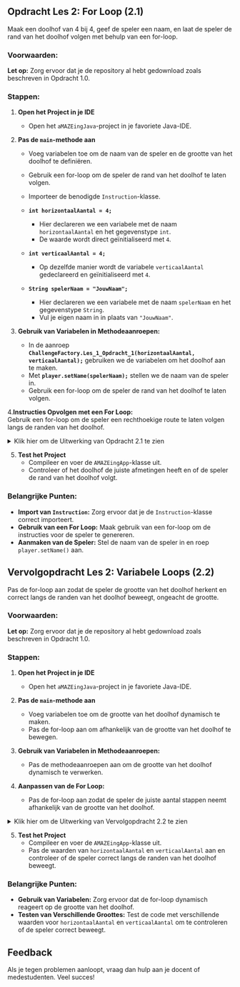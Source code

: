 ## Opdracht Les 2: For Loop (2.1)

Maak een doolhof van 4 bij 4, geef de speler een naam, en laat de speler de rand van het doolhof volgen met behulp van een for-loop.

### Voorwaarden:
**Let op:** Zorg ervoor dat je de repository al hebt gedownload zoals beschreven in Opdracht 1.0.

### Stappen:
1. **Open het Project in je IDE**
   - Open het `aMAZEingJava`-project in je favoriete Java-IDE.

2. **Pas de `main`-methode aan**
   - Voeg variabelen toe om de naam van de speler en de grootte van het doolhof te definiëren.
   - Gebruik een for-loop om de speler de rand van het doolhof te laten volgen.
   - Importeer de benodigde `Instruction`-klasse.

   - **`int horizontaalAantal = 4;`**
      - Hier declareren we een variabele met de naam `horizontaalAantal` en het gegevenstype `int`.
      - De waarde wordt direct geïnitialiseerd met `4`.

   - **`int verticaalAantal = 4;`**
      - Op dezelfde manier wordt de variabele `verticaalAantal` gedeclareerd en geïnitialiseerd met `4`.

   - **`String spelerNaam = "JouwNaam";`**
      - Hier declareren we een variabele met de naam `spelerNaam` en het gegevenstype `String`.
      - Vul je eigen naam in in plaats van `"JouwNaam"`.

3. **Gebruik van Variabelen in Methodeaanroepen:**
   - In de aanroep **`ChallengeFactory.Les_1_Opdracht_1(horizontaalAantal, verticaalAantal);`** gebruiken we de variabelen om het doolhof aan te maken.
   - Met **`player.setName(spelerNaam);`** stellen we de naam van de speler in.
   - Gebruik een for-loop om de speler de rand van het doolhof te laten volgen.

4.**Instructies Opvolgen met een For Loop:**  
     Gebruik een for-loop om de speler een rechthoekige route te laten volgen langs de randen van het doolhof.

<details>
  <summary>Klik hier om de Uitwerking van Opdracht 2.1 te zien</summary>

  ```java
  package nl.novi.amazeing;

  import nl.novi.amazeing.factories.ChallengeFactory;
  
  public class AMAZEingApp {

      public static void main(String[] args) {
          int horizontaalAantal = 4;
          int verticaalAantal = 4;

          String spelerNaam = "jouw naam";

          var challenge = ChallengeFactory.Les_1_Opdracht_1(horizontaalAantal, verticaalAantal);
          var player = challenge.player();
          player.setSpeed(10);
          // Zet de naam van de speler
          player.setName(spelerNaam);
          player.showMaze();

          // Gebruik een for-loop om de rand van het doolhof te volgen
          for (int sides = 0; sides < 4; sides++) {
              for (int i = 0; i < 3; i++) {
                  player.moveForward();
              }
              player.turnRight();
          }
      }
  }
  ```

</details>

5. **Test het Project**
   - Compileer en voer de `AMAZEingApp`-klasse uit.
   - Controleer of het doolhof de juiste afmetingen heeft en of de speler de rand van het doolhof volgt.

### Belangrijke Punten:
- **Import van `Instruction`:** Zorg ervoor dat je de `Instruction`-klasse correct importeert.
- **Gebruik van een For Loop:** Maak gebruik van een for-loop om de instructies voor de speler te genereren.
- **Aanmaken van de Speler:** Stel de naam van de speler in en roep `player.setName()` aan.

## Vervolgopdracht Les 2: Variabele Loops (2.2)

Pas de for-loop aan zodat de speler de grootte van het doolhof herkent en correct langs de randen van het doolhof beweegt, ongeacht de grootte.

### Voorwaarden:
**Let op:** Zorg ervoor dat je de repository al hebt gedownload zoals beschreven in Opdracht 1.0.

### Stappen:
1. **Open het Project in je IDE**
   - Open het `aMAZEingJava`-project in je favoriete Java-IDE.

2. **Pas de `main`-methode aan**
   - Voeg variabelen toe om de grootte van het doolhof dynamisch te maken.
   - Pas de for-loop aan om afhankelijk van de grootte van het doolhof te bewegen.

3. **Gebruik van Variabelen in Methodeaanroepen:**
   - Pas de methodeaanroepen aan om de grootte van het doolhof dynamisch te verwerken.

4. **Aanpassen van de For Loop:**
   - Pas de for-loop aan zodat de speler de juiste aantal stappen neemt afhankelijk van de grootte van het doolhof.

<details>
  <summary>Klik hier om de Uitwerking van Vervolgopdracht 2.2 te zien</summary>

  ```java
  package nl.novi.amazeing;

  import nl.novi.amazeing.factories.ChallengeFactory;
  
  public class AMAZEingApp {

      public static void main(String[] args) {
          int horizontaalAantal = 4; // Pas deze waarde aan om de grootte van het doolhof te wijzigen
          int verticaalAantal = 4;

          String spelerNaam = "jouw naam";

          var challenge = ChallengeFactory.Les_1_Opdracht_1(horizontaalAantal, verticaalAantal);
          var player = challenge.player();
          player.setSpeed(10);
          // Zet de naam van de speler
          player.setName(spelerNaam);
          player.showMaze();

          // Gebruik een for-loop om de rand van het doolhof te volgen, aangepast aan de grootte van het doolhof
          for (int sides = 0; sides < 4; sides++) {
              for (int i = 0; i < horizontaalAantal - 1; i++) {
                  player.moveForward();
              }
              player.turnRight();
          }
      }
  }
  ```

</details>

5. **Test het Project**
   - Compileer en voer de `AMAZEingApp`-klasse uit.
   - Pas de waarden van `horizontaalAantal` en `verticaalAantal` aan en controleer of de speler correct langs de randen van het doolhof beweegt.

### Belangrijke Punten:
- **Gebruik van Variabelen:** Zorg ervoor dat de for-loop dynamisch reageert op de grootte van het doolhof.
- **Testen van Verschillende Groottes:** Test de code met verschillende waarden voor `horizontaalAantal` en `verticaalAantal` om te controleren of de speler correct beweegt.

## Feedback
Als je tegen problemen aanloopt, vraag dan hulp aan je docent of medestudenten. Veel succes!